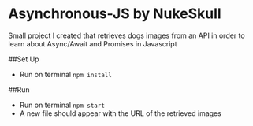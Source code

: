 # Asynchronous-JS by NukeSkull

Small project I created that retrieves dogs images from an API in order to learn about Async/Await and Promises in Javascript

##Set Up
- Run on terminal `npm install`

##Run
- Run on terminal `npm start`
- A new file should appear with the URL of the retrieved images
